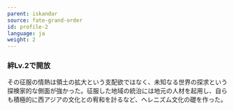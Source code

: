 ```yaml
---
parent: iskandar
source: fate-grand-order
id: profile-2
language: ja
weight: 2
---
```


### 絆Lv.2で開放

その征服の情熱は領土の拡大という支配欲ではなく、未知なる世界の探求という探検家的な側面が強かった。征服した地域の統治には地元の人材を起用し、自らも積極的に西アジアの文化との宥和を計るなど、ヘレニズム文化の礎を作った。
